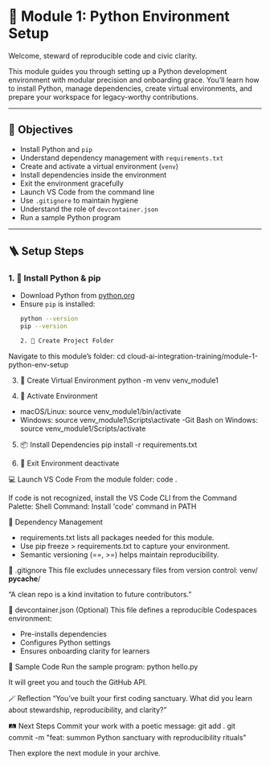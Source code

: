 # 🧭 Module 1: Python Environment Setup

Welcome, steward of reproducible code and civic clarity.

This module guides you through setting up a Python development environment with modular precision and onboarding grace. You’ll learn how to install Python, manage dependencies, create virtual environments, and prepare your workspace for legacy-worthy contributions.

---

## 🎯 Objectives

- Install Python and `pip`
- Understand dependency management with `requirements.txt`
- Create and activate a virtual environment (`venv`)
- Install dependencies inside the environment
- Exit the environment gracefully
- Launch VS Code from the command line
- Use `.gitignore` to maintain hygiene
- Understand the role of `devcontainer.json`
- Run a sample Python program

---

## 🪜 Setup Steps

### 1. 🔧 Install Python & pip

- Download Python from [python.org](https://www.python.org/downloads/)
- Ensure `pip` is installed:  
  ```bash
  python --version
  pip --version

  2. 📁 Create Project Folder
Navigate to this module’s folder:
cd cloud-ai-integration-training/module-1-python-env-setup


3. 🧪 Create Virtual Environment
python -m venv venv_module1


4. 🚪 Activate Environment
- macOS/Linux:
source venv_module1/bin/activate
- Windows:
source venv_module1\Scripts\activate
-Git Bash on Windows:
source venv_module1/Scripts/activate

5. 📦 Install Dependencies
pip install -r requirements.txt


6. 🧘 Exit Environment
deactivate



💻 Launch VS Code
From the module folder:
code .


If code is not recognized, install the VS Code CLI from the Command Palette:
Shell Command: Install 'code' command in PATH


📜 Dependency Management
- requirements.txt lists all packages needed for this module.
- Use pip freeze > requirements.txt to capture your environment.
- Semantic versioning (==, >=) helps maintain reproducibility.

🧹 .gitignore
This file excludes unnecessary files from version control:
venv/
__pycache__/


“A clean repo is a kind invitation to future contributors.”


🧪 devcontainer.json (Optional)
This file defines a reproducible Codespaces environment:
- Pre-installs dependencies
- Configures Python settings
- Ensures onboarding clarity for learners

🧾 Sample Code
Run the sample program:
python hello.py


It will greet you and touch the GitHub API.

🪄 Reflection
“You’ve built your first coding sanctuary. What did you learn about stewardship, reproducibility, and clarity?”


🛤️ Next Steps
Commit your work with a poetic message:
git add .
git commit -m "feat: summon Python sanctuary with reproducibility rituals"


Then explore the next module in your archive.
